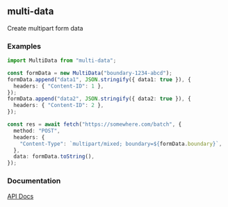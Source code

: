 ## multi-data

Create multipart form data

### Examples

```typescript
import MultiData from "multi-data";

const formData = new MultiData("boundary-1234-abcd");
formData.append("data1", JSON.stringify({ data1: true }), {
  headers: { "Content-ID": 1 },
});
formData.append("data2", JSON.stringify({ data2: true }), {
  headers: { "Content-ID": 2 },
});

const res = await fetch("https://somewhere.com/batch", {
  method: "POST",
  headers: {
    "Content-Type": `multipart/mixed; boundary=${formData.boundary}`,
  },
  data: formData.toString(),
});
```

### Documentation

[API Docs](https://kmalakoff.github.io/multi-data/)
